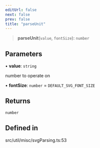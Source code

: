 ```yaml
---
editUrl: false
next: false
prev: false
title: "parseUnit"
---
```


> **parseUnit**(`value`, `fontSize`): `number`

## Parameters

• **value**: `string`

number to operate on

• **fontSize**: `number` = `DEFAULT_SVG_FONT_SIZE`

## Returns

`number`

## Defined in

src/util/misc/svgParsing.ts:53
